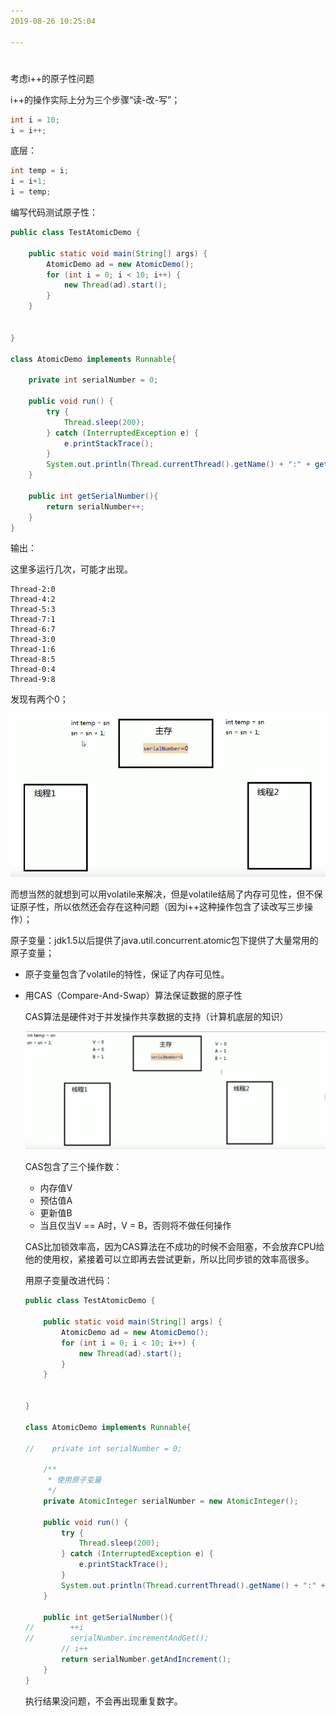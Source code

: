 ```yaml
---
2019-08-26 10:25:04

---
```


#

考虑i++的原子性问题

i++的操作实际上分为三个步骤“读-改-写”；

```java
int i = 10;
i = i++;
```

底层：

```java
int temp = i;
i = i+1;
i = temp;
```

编写代码测试原子性：

```java
public class TestAtomicDemo {

    public static void main(String[] args) {
        AtomicDemo ad = new AtomicDemo();
        for (int i = 0; i < 10; i++) {
            new Thread(ad).start();
        }
    }


}

class AtomicDemo implements Runnable{

    private int serialNumber = 0;

    public void run() {
        try {
            Thread.sleep(200);
        } catch (InterruptedException e) {
            e.printStackTrace();
        }
        System.out.println(Thread.currentThread().getName() + ":" + getSerialNumber());
    }

    public int getSerialNumber(){
        return serialNumber++;
    }
}
```

输出：

这里多运行几次，可能才出现。

```
Thread-2:0
Thread-4:2
Thread-5:3
Thread-7:1
Thread-6:7
Thread-3:0
Thread-1:6
Thread-8:5
Thread-0:4
Thread-9:8
```

发现有两个0；



![1566788309453](../数据结构/数据结构图解/1566788309453.png)

而想当然的就想到可以用volatile来解决，但是volatile结局了内存可见性，但不保证原子性，所以依然还会存在这种问题（因为i++这种操作包含了读改写三步操作）；

原子变量：jdk1.5以后提供了java.util.concurrent.atomic包下提供了大量常用的原子变量；

- 原子变量包含了volatile的特性，保证了内存可见性。

- 用CAS（Compare-And-Swap）算法保证数据的原子性

  CAS算法是硬件对于并发操作共享数据的支持（计算机底层的知识）

  ![1566789468553](../数据结构/数据结构图解/1566789468553.png)

  CAS包含了三个操作数：

  - 内存值V
  - 预估值A
  - 更新值B
  - 当且仅当V == A时，V = B，否则将不做任何操作

  CAS比加锁效率高，因为CAS算法在不成功的时候不会阻塞，不会放弃CPU给他的使用权，紧接着可以立即再去尝试更新，所以比同步锁的效率高很多。

  用原子变量改进代码：

  ```java
  public class TestAtomicDemo {
  
      public static void main(String[] args) {
          AtomicDemo ad = new AtomicDemo();
          for (int i = 0; i < 10; i++) {
              new Thread(ad).start();
          }
      }
  
  
  }
  
  class AtomicDemo implements Runnable{
  
  //    private int serialNumber = 0;
  
      /**
       * 使用原子变量
       */
      private AtomicInteger serialNumber = new AtomicInteger();
  
      public void run() {
          try {
              Thread.sleep(200);
          } catch (InterruptedException e) {
              e.printStackTrace();
          }
          System.out.println(Thread.currentThread().getName() + ":" + getSerialNumber());
      }
  
      public int getSerialNumber(){
  //        ++i
  //        serialNumber.incrementAndGet();
          // i++
          return serialNumber.getAndIncrement();
      }
  }
  ```

  执行结果没问题，不会再出现重复数字。



